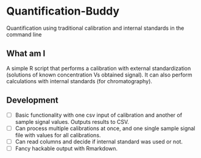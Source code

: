 # Quantification-Buddy

Quantification using traditional calibration and internal standards in the command line

## What am I

A simple R script that performs a calibration with external standardization (solutions of known concentration Vs obtained signal). It can also perform calculations with internal standards (for chromatography).

## Development

- [ ] Basic functionality with one csv input of calibration and another of sample signal values. Outputs results to CSV.
- [ ] Can process multiple calibrations at once, and one single sample signal file with values for all calibrations.
- [ ] Can read columns and decide if internal standard was used or not.
- [ ] Fancy hackable output with Rmarkdown.
